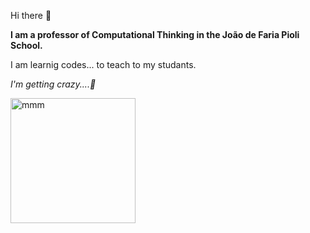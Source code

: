 Hi there 👋

<b>I am a professor of Computational Thinking in the João de Faria Pioli School.</b>

I am learnig codes... to teach to my studants.

<em>I'm getting crazy....:exploding_head:</em>

<img src="" alt="mmm" width="200" height="200">

<!--
**Arianne-Brao/Arianne-Brao** is a ✨ _special_ ✨ repository because its `README.md` (this file) appears on your GitHub profile.
